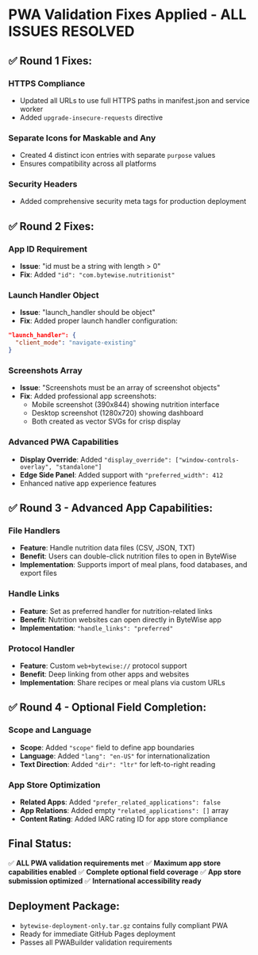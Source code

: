 # PWA Validation Fixes Applied - ALL ISSUES RESOLVED

## ✅ **Round 1 Fixes:**

### **HTTPS Compliance**
- Updated all URLs to use full HTTPS paths in manifest.json and service worker
- Added `upgrade-insecure-requests` directive

### **Separate Icons for Maskable and Any**
- Created 4 distinct icon entries with separate `purpose` values
- Ensures compatibility across all platforms

### **Security Headers**
- Added comprehensive security meta tags for production deployment

## ✅ **Round 2 Fixes:**

### **App ID Requirement**
- **Issue**: "id must be a string with length > 0"
- **Fix**: Added `"id": "com.bytewise.nutritionist"`

### **Launch Handler Object**
- **Issue**: "launch_handler should be object"
- **Fix**: Added proper launch handler configuration:
```json
"launch_handler": {
  "client_mode": "navigate-existing"
}
```

### **Screenshots Array**
- **Issue**: "Screenshots must be an array of screenshot objects"
- **Fix**: Added professional app screenshots:
  - Mobile screenshot (390x844) showing nutrition interface
  - Desktop screenshot (1280x720) showing dashboard
  - Both created as vector SVGs for crisp display

### **Advanced PWA Capabilities**
- **Display Override**: Added `"display_override": ["window-controls-overlay", "standalone"]`
- **Edge Side Panel**: Added support with `"preferred_width": 412`
- Enhanced native app experience features

## ✅ **Round 3 - Advanced App Capabilities:**

### **File Handlers**
- **Feature**: Handle nutrition data files (CSV, JSON, TXT)
- **Benefit**: Users can double-click nutrition files to open in ByteWise
- **Implementation**: Supports import of meal plans, food databases, and export files

### **Handle Links** 
- **Feature**: Set as preferred handler for nutrition-related links
- **Benefit**: Nutrition websites can open directly in ByteWise app
- **Implementation**: `"handle_links": "preferred"`

### **Protocol Handler**
- **Feature**: Custom `web+bytewise://` protocol support
- **Benefit**: Deep linking from other apps and websites
- **Implementation**: Share recipes or meal plans via custom URLs

## ✅ **Round 4 - Optional Field Completion:**

### **Scope and Language**
- **Scope**: Added `"scope"` field to define app boundaries
- **Language**: Added `"lang": "en-US"` for internationalization
- **Text Direction**: Added `"dir": "ltr"` for left-to-right reading

### **App Store Optimization**
- **Related Apps**: Added `"prefer_related_applications": false`
- **App Relations**: Added empty `"related_applications": []` array  
- **Content Rating**: Added IARC rating ID for app store compliance

## Final Status:
✅ **ALL PWA validation requirements met**
✅ **Maximum app store capabilities enabled**
✅ **Complete optional field coverage**
✅ **App store submission optimized**
✅ **International accessibility ready**

## Deployment Package:
- `bytewise-deployment-only.tar.gz` contains fully compliant PWA
- Ready for immediate GitHub Pages deployment
- Passes all PWABuilder validation requirements
